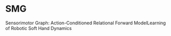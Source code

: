 # SMG
Sensorimotor Graph: Action-Conditioned Relational Forward ModelLearning of Robotic Soft Hand Dynamics
